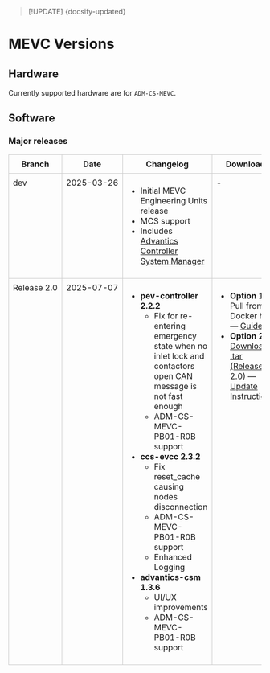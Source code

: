 > [!UPDATE] {docsify-updated}
# MEVC Versions

## Hardware

Currently supported hardware are for `ADM-CS-MEVC`.
## Software

### Major releases

<!-- | Branch | Date | Changelog | Download | Docker Hub |
|--------|------|-----------|----------|-------------|
| dev    | 2025-03-26| <ul><li>Initial MEVC Engineering Units release</li><li>MCS support</li><li>Includes [Advantics Controller System Manager](charge-controllers-workspace/Applications/documentation/charge-controllers/advantics_os/csm-web-ui.md)</li></ul> | - | <ul><li>[advantics/pev-controller:2.2.0](https://hub.docker.com/r/advantics/pev-controller/tags)</li><li>[advantics/ccs-evcc:2.3.0](https://hub.docker.com/r/advantics/ccs-evcc/tags)</li><li>[advantics/advantics-csm:1.0.0.dev1](https://hub.docker.com/r/advantics/advantics-csm/tags)</li></ul> |
| Release 2.0    | 2025-07-07| <ul><li><strong>pev-controller 2.2.2</strong><ul><li>Fix for re-entering emergency state when no inlet lock and contactors open CAN message is not fast enough</li><li>ADM-CS-MEVC-PB01-R0B support</li></ul></li><li><strong>ccs-evcc 2.3.2</strong><ul><li>Fix reset_cache causing nodes disconnection</li><li>ADM-CS-MEVC-PB01-R0B support</li><li>Enhanced Logging</li></ul><li><strong>advantics-csm 1.3.6</strong><ul><li>UI/UX improvements</li><li>ADM-CS-MEVC-PB01-R0B support</li></ul></li></ul>  | <li>**Option 1**: Pull from Docker hub following this [Guide](charge-controllers/advantics_os/ssh.md#option-1-requires-internet-pulling-the-update-from-docker-hub)</li><li>**Option 2**: Download .tar here: [Release 2.0](https://drive.google.com/uc?export=download&id=1UbFszaAsMXQeq533L6Q20KhT6ewDkbOw) Update instructions using .tar file here: [Full release update](charge-controllers/advantics_os/ssh.md#full-release-update)</li> | <ul><li>[advantics/pev-controller:2.2.2](https://hub.docker.com/r/advantics/pev-controller/tags)</li><li>[advantics/ccs-evcc:2.3.2](https://hub.docker.com/r/advantics/ccs-evcc/tags)</li><li>[advantics/advantics-csm:1.3.6](https://hub.docker.com/r/advantics/advantics-csm/tags)</li></ul> | -->

<style>
  table.custom-table {
    width: 100%;
    border-collapse: collapse;
  }
  table.custom-table th,
  table.custom-table td {
    border: 1px solid #ccc;
    padding: 8px;
    vertical-align: top;
  }
  table.custom-table th.branch-col,
  table.custom-table td.branch-col {
    width: 12%;
    white-space: nowrap;
  }
  table.custom-table th.date-col,
  table.custom-table td.date-col {
    width: 12%;
    white-space: nowrap;
  }
</style>

<table class="custom-table">
  <thead>
    <tr>
      <th class="branch-col">Branch</th>
      <th class="date-col">Date</th>
      <th>Changelog</th>
      <th>Download</th>
      <th>Docker Hub</th>
    </tr>
  </thead>
  <tbody>
    <tr>
      <td class="branch-col">dev</td>
      <td class="date-col">2025-03-26</td>
      <td>
        <ul>
          <li>Initial MEVC Engineering Units release</li>
          <li>MCS support</li>
          <li>Includes <a href="https://advantics.github.io/documentation/#/charge-controllers/advantics_os/csm-web-ui?id=advantics-csm-web-ui">Advantics Controller System Manager</a></li>
        </ul>
      </td>
      <td>-</td>
      <td>
        <ul>
          <li><a href="https://hub.docker.com/r/advantics/pev-controller/tags">advantics/pev-controller:2.2.0</a></li>
          <li><a href="https://hub.docker.com/r/advantics/ccs-evcc/tags">advantics/ccs-evcc:2.3.0</a></li>
          <li><a href="https://hub.docker.com/r/advantics/advantics-csm/tags">advantics/advantics-csm:1.0.0.dev1</a></li>
        </ul>
      </td>
    </tr>
    <tr>
      <td class="branch-col">Release 2.0</td>
      <td class="date-col">2025-07-07</td>
      <td>
        <ul>
          <li><strong>pev-controller 2.2.2</strong>
            <ul>
              <li>Fix for re-entering emergency state when no inlet lock and contactors open CAN message is not fast enough</li>
              <li>ADM-CS-MEVC-PB01-R0B support</li>
            </ul>
          </li>
          <li><strong>ccs-evcc 2.3.2</strong>
            <ul>
              <li>Fix reset_cache causing nodes disconnection</li>
              <li>ADM-CS-MEVC-PB01-R0B support</li>
              <li>Enhanced Logging</li>
            </ul>
          </li>
          <li><strong>advantics-csm 1.3.6</strong>
            <ul>
              <li>UI/UX improvements</li>
              <li>ADM-CS-MEVC-PB01-R0B support</li>
            </ul>
          </li>
        </ul>
      </td>
      <td>
        <ul>
          <li><strong>Option 1:</strong> Pull from Docker hub — <a href="https://advantics.github.io/documentation/#/charge-controllers/advantics_os/ssh?id=option-1-requires-internet-pulling-the-update-from-docker-hub">Guide</a></li>
          <li><strong>Option 2:</strong> <a href="https://drive.google.com/uc?export=download&id=1UbFszaAsMXQeq533L6Q20KhT6ewDkbOw">Download .tar (Release 2.0)</a> — <a href="https://advantics.github.io/documentation/#/charge-controllers/advantics_os/ssh?id=full-release-update">Update Instructions</a></li>
        </ul>
      </td>
      <td>
        <ul>
          <li><a href="https://hub.docker.com/r/advantics/pev-controller/tags">advantics/pev-controller:2.2.2</a></li>
          <li><a href="https://hub.docker.com/r/advantics/ccs-evcc/tags">advantics/ccs-evcc:2.3.2</a></li>
          <li><a href="https://hub.docker.com/r/advantics/advantics-csm/tags">advantics/advantics-csm:1.3.6</a></li>
        </ul>
      </td>
    </tr>
  </tbody>
</table>
